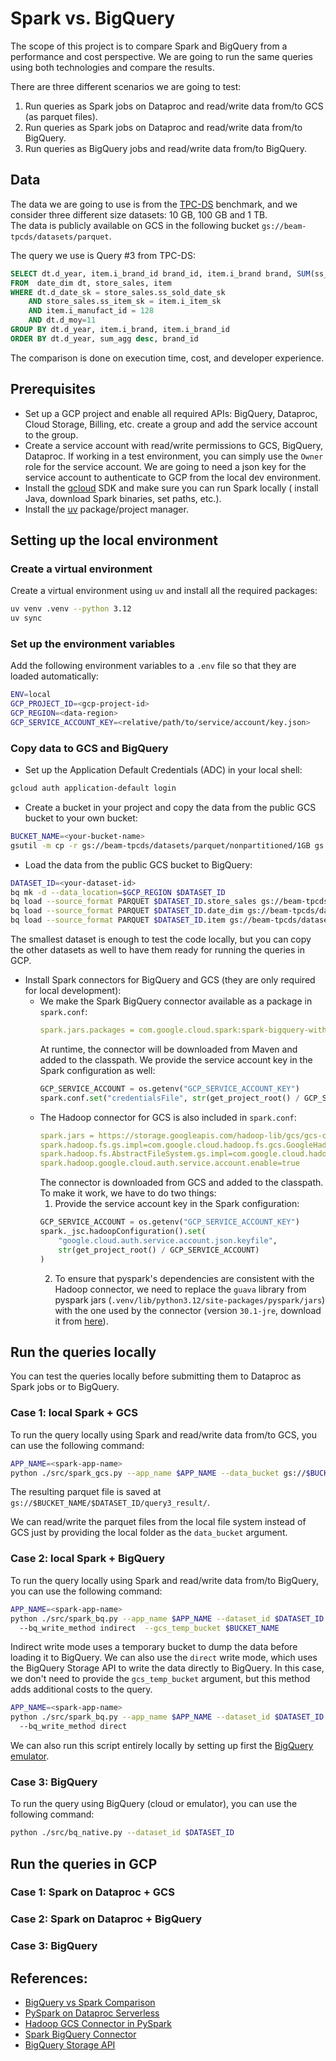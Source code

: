 # Spark vs. BigQuery 

The scope of this project is to compare Spark and BigQuery from a performance and cost perspective.
We are going to run the same queries using both technologies and compare the results. 

There are three different scenarios we are going to test:
1. Run queries as Spark jobs on Dataproc and read/write data from/to GCS (as parquet files).
2. Run queries as Spark jobs on Dataproc and read/write data from/to BigQuery.
3. Run queries as BigQuery jobs and read/write data from/to BigQuery.

## Data

The data we are going to use is from the [TPC-DS](https://beam.apache.org/documentation/sdks/java/testing/tpcds/) 
benchmark, and we consider three different size datasets: 10 GB, 100 GB and 1 TB.  
The data is publicly available on GCS in the following bucket `gs://beam-tpcds/datasets/parquet`.

The query we use is Query #3 from TPC-DS:
```sql
SELECT dt.d_year, item.i_brand_id brand_id, item.i_brand brand, SUM(ss_ext_sales_price) sum_agg
FROM  date_dim dt, store_sales, item
WHERE dt.d_date_sk = store_sales.ss_sold_date_sk
    AND store_sales.ss_item_sk = item.i_item_sk
    AND item.i_manufact_id = 128
    AND dt.d_moy=11
GROUP BY dt.d_year, item.i_brand, item.i_brand_id
ORDER BY dt.d_year, sum_agg desc, brand_id
```

The comparison is done on execution time, cost, and developer experience.

## Prerequisites

- Set up a GCP project and enable all required APIs: BigQuery, Dataproc, Cloud Storage, Billing, etc.
  create a group and add the service account to the group.
- Create a service account with read/write permissions to GCS, BigQuery, Dataproc. If working in a test 
  environment, you can simply use the `Owner` role for the service account. We are going to need a 
  json key for the service account to authenticate to GCP from the local dev environment.
- Install the [gcloud](https://cloud.google.com/sdk/docs/install) SDK and make sure you can run Spark locally (
  install Java, download Spark binaries, set paths, etc.).
- Install the [uv](https://github.com/astral-sh/uv) package/project manager.

## Setting up the local environment

### Create a virtual environment

Create a virtual environment using `uv` and install all the required packages:
```bash
uv venv .venv --python 3.12
uv sync
```

### Set up the environment variables

Add the following environment variables to a `.env` file so that they are loaded automatically:
```bash
ENV=local
GCP_PROJECT_ID=<gcp-project-id>
GCP_REGION=<data-region>
GCP_SERVICE_ACCOUNT_KEY=<relative/path/to/service/account/key.json>
```

### Copy data to GCS and BigQuery

- Set up the Application Default Credentials (ADC) in your local shell:
```bash
gcloud auth application-default login
````

- Create a bucket in your project and copy the data from the public GCS bucket to your own bucket:
```bash
BUCKET_NAME=<your-bucket-name>
gsutil -m cp -r gs://beam-tpcds/datasets/parquet/nonpartitioned/1GB gs://$BUCKET_NAME/tpcds/1GB
```

- Load the data from the public GCS bucket to BigQuery:
```bash
DATASET_ID=<your-dataset-id>
bq mk -d --data_location=$GCP_REGION $DATASET_ID
bq load --source_format PARQUET $DATASET_ID.store_sales gs://beam-tpcds/datasets/parquet/nonpartitioned/1GB/store_sales/part*.snappy.parquet
bq load --source_format PARQUET $DATASET_ID.date_dim gs://beam-tpcds/datasets/parquet/nonpartitioned/1GB/date_dim/part*.snappy.parquet
bq load --source_format PARQUET $DATASET_ID.item gs://beam-tpcds/datasets/parquet/nonpartitioned/1GB/item/part*.snappy.parquet
```

The smallest dataset is enough to test the code locally, but you can copy the other datasets as well to have 
them ready for running the queries in GCP.

- Install Spark connectors for BigQuery and GCS (they are only required for local development):
  - We make the Spark BigQuery connector available as a package in `spark.conf`:
    ```yaml
    spark.jars.packages = com.google.cloud.spark:spark-bigquery-with-dependencies_2.12:0.42.1
    ```
    At runtime, the connector will be downloaded from Maven and added to the classpath. We provide 
    the service account key in the Spark configuration as well:
    ```python
    GCP_SERVICE_ACCOUNT = os.getenv("GCP_SERVICE_ACCOUNT_KEY")
    spark.conf.set("credentialsFile", str(get_project_root() / GCP_SERVICE_ACCOUNT)) 
    ```
  - The Hadoop connector for GCS is also included in `spark.conf`:
    ```yaml
    spark.jars = https://storage.googleapis.com/hadoop-lib/gcs/gcs-connector-hadoop3-latest.jar
    spark.hadoop.fs.gs.impl=com.google.cloud.hadoop.fs.gcs.GoogleHadoopFileSystem
    spark.hadoop.fs.AbstractFileSystem.gs.impl=com.google.cloud.hadoop.fs.gcs.GoogleHadoopFS
    spark.hadoop.google.cloud.auth.service.account.enable=true
    ```
    The connector is downloaded from GCS and added to the classpath. To make it work, we have to do two things:
    1. Provide the service account key in the Spark configuration:
    ```python
    GCP_SERVICE_ACCOUNT = os.getenv("GCP_SERVICE_ACCOUNT_KEY")
    spark._jsc.hadoopConfiguration().set(
        "google.cloud.auth.service.account.json.keyfile", 
        str(get_project_root() / GCP_SERVICE_ACCOUNT)
    )
    ```
    2. To ensure that pyspark's dependencies are consistent with the Hadoop connector, we need to replace
      the `guava` library from pyspark jars (`.venv/lib/python3.12/site-packages/pyspark/jars`) 
      with the one used by the connector (version `30.1-jre`, download it from 
      [here](https://repo1.maven.org/maven2/com/google/guava/guava/30.1-jre/guava-30.1-jre.jar)).

       
## Run the queries locally

You can test the queries locally before submitting them to Dataproc as Spark jobs or to BigQuery.  

### Case 1: local Spark + GCS
To run the query locally using Spark and read/write data from/to GCS, you can use the following command:
```bash
APP_NAME=<spark-app-name>
python ./src/spark_gcs.py --app_name $APP_NAME --data_bucket gs://$BUCKET_NAME/$DATSASET_ID 
```
The resulting parquet file is saved at `gs://$BUCKET_NAME/$DATASET_ID/query3_result/`.

We can read/write the parquet files from the local file system instead of GCS just by providing 
the local folder as the `data_bucket` argument. 

### Case 2: local Spark + BigQuery

To run the query locally using Spark and read/write data from/to BigQuery, you can use the following command:
```bash
APP_NAME=<spark-app-name>
python ./src/spark_bq.py --app_name $APP_NAME --dataset_id $DATASET_ID 
  --bq_write_method indirect  --gcs_temp_bucket $BUCKET_NAME 
```
Indirect write mode uses a temporary bucket to dump the data before loading it to BigQuery. 
We can also use the `direct` write mode, which uses the BigQuery Storage API to write the data
directly to BigQuery. In this case, we don't need to provide the `gcs_temp_bucket` argument, but
this method adds additional costs to the query.
```bash
APP_NAME=<spark-app-name>
python ./src/spark_bq.py --app_name $APP_NAME --dataset_id $DATASET_ID 
  --bq_write_method direct 
```

We can also run this script entirely locally by setting up first the [BigQuery emulator](https://github.com/goccy/bigquery-emulator).  

### Case 3: BigQuery 

To run the query using BigQuery (cloud or emulator), you can use the following command:
```bash
python ./src/bq_native.py --dataset_id $DATASET_ID  
```

## Run the queries in GCP

### Case 1: Spark on Dataproc + GCS

### Case 2: Spark on Dataproc + BigQuery

### Case 3: BigQuery


## References:
- [BigQuery vs Spark Comparison](https://medium.com/qodea/bigquery-spark-or-dataflow-a-story-of-speed-and-other-comparisons-fb1b8fea3619)
- [PySpark on Dataproc Serverless](https://medium.com/qodea/running-pyspark-jobs-on-google-cloud-using-serverless-dataproc-f16cef5ec6b9)
- [Hadoop GCS Connector in PySpark](https://kontext.tech/article/689/pyspark-read-file-in-google-cloud-storage)
- [Spark BigQuery Connector](https://github.com/GoogleCloudDataproc/spark-bigquery-connector)
- [BigQuery Storage API](https://cloud.google.com/bigquery/docs/reference/storage)